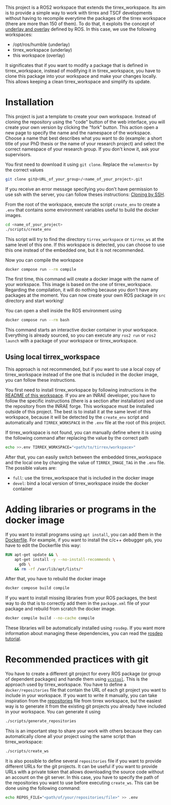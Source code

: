 This project is a ROS2 workspace that extends the tirrex_workspace.
Its aim is to provide a simple way to work with tirrex and TSCF developments without having to
recompile everytime the packages of the tirrex workspace (there are more than 150 of them).
To do that, it exploits the concept of
[underlay and overlay](https://docs.ros.org/en/humble/Tutorials/Beginner-Client-Libraries/Creating-A-Workspace/Creating-A-Workspace.html#source-the-overlay)
defined by ROS.
In this case, we use the following workspaces:
* /opt/ros/humble (underlay)
* tirrex_workspace (underlay)
* this workspace (overlay)

It significates that if you want to modify a package that is defined in tirrex_workspace, instead of
modifying it in tirrex_workspace, you have to clone this package into your workspace and make your
changes locally.
This allows keeping a clean tirrex_workspace and simplify its update.

# Installation

This project is just a template to create your own workspace.
Instead of cloning the repository using the "code" button of the web interface, you will create your
own version by clicking the "fork" button.
This action open a new page to specify the name and the namespace of the workspace.
Choose a name that best describes what you want to do (example: a short title of your PhD thesis or
the name of your research project) and select the correct namespace of your research group.
If you don't know it, ask your supervisors.

You first need to download it using `git clone`.
Replace the `<elements>` by the correct values
```bash
git clone git@<URL_of_your_group>/<name_of_your_project>.git
```
If you receive an error message specifying you don't have permission to use ssh with the server, you
can follow theses instructions:
[Cloning by SSH](https://forge.inrae.fr/tscf/knowledge/-/blob/main/git/git_clone_project.md?ref_type=heads#cloning-by-ssh).

From the root of the workspace, execute the script `create_env` to create a `.env` that contains
some environment variables useful to build the docker images.
```bash
cd <name_of_your_project>
./scripts/create_env
```

This script will try to find the directory `tirrex_workspace` or `tirrex_ws` at the same level of
this one.
If this workspace is detected, you can choose to use this one instead of the embedded one, but it is
not recommended.

Now you can compile the workspace
```bash
docker compose run --rm compile
```

The first time, this command will create a docker image with the name of your workspace.
This image is based on the one of tirrex_workspace.
Regarding the compilation, it will do nothing because you don't have any packages at the moment.
You can now create your own ROS package in `src` directory and start working!

You can open a shell inside the ROS environment using
```bash
docker compose run --rm bash
```
This command starts an interactive docker container in your workspace.
Everything is already sourced, so you can execute any `ros2 run` or `ros2 launch` with a package of
your workspace or tirrex_workspace.


## Using local tirrex_workspace

This approach is not recommended, but if you want to use a local copy of tirrex_workspace instead of
the one that is included in the docker image, you can follow these instructions.

You first need to install tirrex_workspace by following instructions in the
[README of this workspace](https://github.com/Tirrex-Roboterrium/tirrex_workspace).
If you are an INRAE developer, you have to follow the specific instructions (there is a section
after installation) and use the repository from the INRAE forge.
This workspace must be installed outside of this project.
The best is to install it at the same level of this workspace, because it will be detected by the
`create_env` script and automatically and `TIRREX_WORKSPACE` in the `.env` file at the root of this
project.

If tirrex_workspace is not found, you can manually define where it is using the following command
after replacing the value by the correct path
```bash
echo >>.env TIRREX_WORKSPACE="<path/to/tirrex/workspace>"
```

After that, you can easily switch between the embedded tirrex_workspace and the local one by
changing the value of `TIRREX_IMAGE_TAG` in the `.env` file.
The possible values are:
* `full`: use the tirrex_workspace that is included in the docker image
* `devel`: bind a local version of tirrex_workspace inside the docker container


# Adding libraries or programs in the docker image

If you want to install programs using `apt install`, you can add them in the
[Dockerfile](Dockerfile).
For example, if you want to install the c/c++ debugger `gdb`, you have to edit the Dockerfile this
way:
```Dockerfile
RUN apt-get update && \
    apt-get install -y --no-install-recommends \
      gdb \
    && rm -rf /var/lib/apt/lists/*
```

After that, you have to rebuild the docker image
```bash
docker compose build compile
```

If you want to install missing libraries from your ROS packages, the best way to do that is to
correctly add them in the `package.xml` file of your package and rebuild from scratch the docker
image.
```bash
docker compile build --no-cache compile
```
These libraries will be automatically installed using `rosdep`.
If you want more information about managing these dependencies, you can read the
[rosdep tutorial](https://docs.ros.org/en/humble/Tutorials/Intermediate/Rosdep.html).


# Recommended practices with git

You have to create a different git project for every ROS package (or group of dependent packages)
and handle them using [`vcstool`](https://github.com/dirk-thomas/vcstool).
This is the approach used by tirrex_workspace.
You have to define a `docker/repositories` file that contain the URL of each git project you want to
include in your workspace.
If you want to write it manually, you can take inspiration from the
[repositories](https://github.com/Tirrex-Roboterrium/tirrex_workspace/blob/main/docker/repositories)
file from tirrex workspace, but the easiest way is to generate it from the existing git projects you
already have included in your workspace.
You can generate it using
```bash
./scripts/generate_repositories
```
This is an important step to share your work with others because they can automatically clone all
your project using the same script than tirrex_workspace:
```bash
./scripts/create_ws
```

It is also possible to define several `repositories` file if you want to provide different URLs for
the git projects.
It can be useful if you want to provide URLs with a private token that allows downloading the source
code without an account on the git server.
In this case, you have to specify the path of the repositories you want to use before executing
`create_ws`.
This can be done using the following command:
```bash
echo REPOS_FILE="<path/of/your/repositories/file>" >> .env
```
